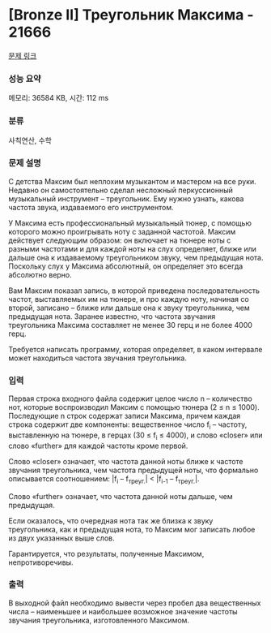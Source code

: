 # [Bronze II] Треугольник Максима - 21666 

[문제 링크](https://www.acmicpc.net/problem/21666) 

### 성능 요약

메모리: 36584 KB, 시간: 112 ms

### 분류

사칙연산, 수학

### 문제 설명

<p>С детства Максим был неплохим музыкантом и мастером на все руки. Недавно он самостоятельно сделал несложный перкуссионный музыкальный инструмент – треугольник. Ему нужно узнать, какова частота звука, издаваемого его инструментом.</p>

<p>У Максима есть профессиональный музыкальный тюнер, с помощью которого можно проигрывать ноту с заданной частотой. Максим действует следующим образом: он включает на тюнере ноты с разными частотами и для каждой ноты на слух определяет, ближе или дальше она к издаваемому треугольником звуку, чем предыдущая нота. Поскольку слух у Максима абсолютный, он определяет это всегда абсолютно верно.</p>

<p>Вам Максим показал запись, в которой приведена последовательность частот, выставляемых им на тюнере, и про каждую ноту, начиная со второй, записано – ближе или дальше она к звуку треугольника, чем предыдущая нота. Заранее известно, что частота звучания треугольника Максима составляет не менее 30 герц и не более 4000 герц.</p>

<p>Требуется написать программу, которая определяет, в каком интервале может находиться частота звучания треугольника. </p>

### 입력 

 <p>Первая строка входного файла содержит целое число n – количество нот, которые воспроизводил Максим с помощью тюнера (2 ≤ n ≤ 1000). Последующие n строк содержат записи Максима, причем каждая строка содержит две компоненты: вещественное число f<sub>i</sub> – частоту, выставленную на тюнере, в герцах (30 ≤ f<sub>i</sub> ≤ 4000), и слово «closer» или слово «further» для каждой частоты кроме первой.</p>

<p>Слово «closer» означает, что частота данной ноты ближе к частоте звучания треугольника, чем частота предыдущей ноты, что формально описывается соотношением: |f<sub>i</sub> – f<sub>треуг.</sub>| < |f<sub>i-1</sub> – f<sub>треуг.</sub>|. </p>

<p>Слово «further» означает, что частота данной ноты дальше, чем предыдущая.</p>

<p>Если оказалось, что очередная нота так же близка к звуку треугольника, как и предыдущая нота, то Максим мог записать любое из двух указанных выше слов.</p>

<p>Гарантируется, что результаты, полученные Максимом, непротиворечивы.</p>

### 출력 

 <p>В выходной файл необходимо вывести через пробел два вещественных числа – наименьшее и наибольшее возможное значение частоты звучания треугольника, изготовленного Максимом.</p>

